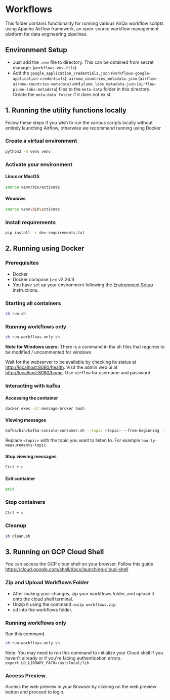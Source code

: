 # Workflows

This folder contains functionality for running various AirQo workflow scripts using Apache Airflow framework, an open-source workflow management platform for data engineering pipelines.

## Environment Setup

- Just add the `.env` file to directory. This can be obtained from secret manager (`workflows-env-file`)
- Add the `google_application_credentials.json` (`workflows-google-application-credentials`), `airnow_countries_metadata.json` (`airflow-airnow-countries-metadata`) and `plume_labs_metadata.json` (`airflow-plume-labs-metadata`) files to the `meta-data` folder in this directory. Create the `meta-data folder` if it does not exist.

## 1. Running the utility functions locally

Follow these steps if you wish to run the various scripts locally without entirely launching Airflow, otherwise we recommend running using Docker

### Create a virtual environment

```bash
python3 -m venv venv
```

### Activate your environment

#### Linux or MacOS

```bash
source venv/bin/activate
```

#### Windows

```bash
source venv\bin\activate
```

### Install requirements

```bash
pip install -r dev-requirements.txt
```

## 2. Running using Docker

### Prerequisites

- Docker
- Docker compose (>= v2.26.1)
- You have set up your environment following the [Environment Setup](#environment-setup) instructions.

### Starting all containers

```bash
sh run.sh
```

### Running workflows only

```bash
sh run-workflows-only.sh
```

**Note for Windows users:** There is a command in the sh files that requires to be modified / uncommented for windows

Wait for the webserver to be available by checking its status at <http://localhost:8080/health>. Visit the admin web ui
at <http://localhost:8080/home>. Use `airflow` for username and password

### Interacting with kafka

#### Accessing the container

```bash
docker exec -it message-broker bash
```

#### Viewing messages

```bash
kafka/bin/kafka-console-consumer.sh --topic <topic> --from-beginning --bootstrap-server localhost:9092
```

Replace `<topic>` with the topic you want to listen to. For example `hourly-measurements-topic`

#### Stop viewing messages

```bash
Ctrl + c
```

#### Exit container

```bash
exit
```

### Stop containers

```bash
Ctrl + c
```

### Cleanup

```bash
sh clean.sh
```

## 3. Running on GCP Cloud Shell

You can access the GCP cloud shell on your browser. Follow this guide <https://cloud.google.com/shell/docs/launching-cloud-shell>

### Zip and Upload Workflows Folder

- After making your changes, zip your workflows folder, and upload it onto the cloud shell terminal.
- Unzip it using the command `unzip workflows.zip`.
- cd into the workflows folder.

### Running workflows only

Run this command.

```bash
sh run-workflows-only.sh
```

Note: You may need to run this command to initialize your Cloud shell if you haven't already or if you're facing authentication errors.  
`export LD_LIBRARY_PATH=/usr/local/lib`

### Access Preview.

Access the web preview in your Browser by clicking on the web preview button and proceed to login.
